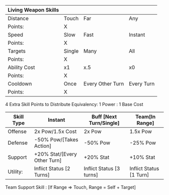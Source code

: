 |Living Weapon Skills||||
|-|-|-|-|
|Distance|Touch|Far|Any|
|Points:| X | | |
|Speed|Slow|Fast|Instant|
|Points:| X | | |
|Targets|Single|Many|All|
|Points:| X | | |
|Ability Cost|x1|x.5|x0|
|Points:| X | | |
|Cooldown|Once|Every Other Turn|Every Turn|
|Points:| X | | |

4 Extra Skill Points to Distribute
Equivalency: 1 Power : 1 Base Cost

|Skill Type |Instant|Buff [Next Turn/Single]|Team[In Range]|
|-|-|-|-|
|Offense|2x Pow/1.5x Cost|2x Pow|1.5x Pow|
|Defense|-50% Pow/[Takes Action] |-50% Pow | -25% Pow |
|Support|+20% Stat/[Every Other Turn]|+20% Stat| +10% Stat|
|Utility:| Inflict Status [2 Turns] | Inflict Status [3 turns]| Inflict Status [1 Turn] |

Team Support Skill : [If Range => Touch, Range = Self + Target]